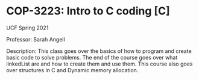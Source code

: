# COP-3223: Intro to C coding [C]
UCF Spring 2021


Professor: Sarah Angell


Description: This class goes over the basics of how to program and create basic code to solve problems. The end of the course goes over what linkedList are and how to create them and use them. This course also goes over structures in C and Dynamic memory allocation.
